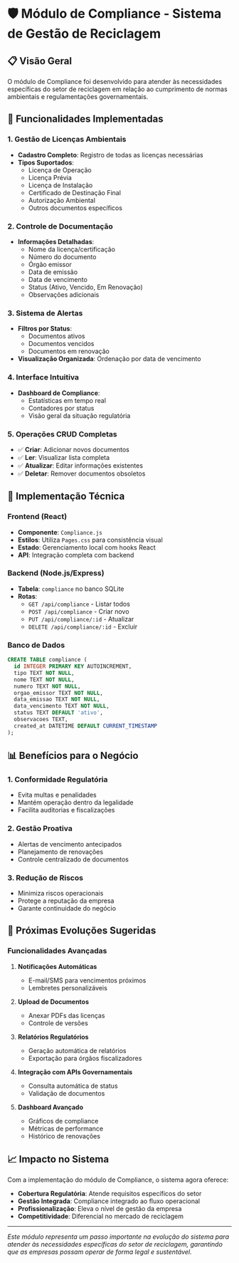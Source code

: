 # 🛡️ Módulo de Compliance - Sistema de Gestão de Reciclagem

## 📋 Visão Geral

O módulo de Compliance foi desenvolvido para atender às necessidades específicas do setor de reciclagem em relação ao cumprimento de normas ambientais e regulamentações governamentais.

## 🎯 Funcionalidades Implementadas

### 1. Gestão de Licenças Ambientais
- **Cadastro Completo**: Registro de todas as licenças necessárias
- **Tipos Suportados**:
  - Licença de Operação
  - Licença Prévia
  - Licença de Instalação
  - Certificado de Destinação Final
  - Autorização Ambiental
  - Outros documentos específicos

### 2. Controle de Documentação
- **Informações Detalhadas**:
  - Nome da licença/certificação
  - Número do documento
  - Órgão emissor
  - Data de emissão
  - Data de vencimento
  - Status (Ativo, Vencido, Em Renovação)
  - Observações adicionais

### 3. Sistema de Alertas
- **Filtros por Status**:
  - Documentos ativos
  - Documentos vencidos
  - Documentos em renovação
- **Visualização Organizada**: Ordenação por data de vencimento

### 4. Interface Intuitiva
- **Dashboard de Compliance**:
  - Estatísticas em tempo real
  - Contadores por status
  - Visão geral da situação regulatória

### 5. Operações CRUD Completas
- ✅ **Criar**: Adicionar novos documentos
- ✅ **Ler**: Visualizar lista completa
- ✅ **Atualizar**: Editar informações existentes
- ✅ **Deletar**: Remover documentos obsoletos

## 🔧 Implementação Técnica

### Frontend (React)
- **Componente**: `Compliance.js`
- **Estilos**: Utiliza `Pages.css` para consistência visual
- **Estado**: Gerenciamento local com hooks React
- **API**: Integração completa com backend

### Backend (Node.js/Express)
- **Tabela**: `compliance` no banco SQLite
- **Rotas**:
  - `GET /api/compliance` - Listar todos
  - `POST /api/compliance` - Criar novo
  - `PUT /api/compliance/:id` - Atualizar
  - `DELETE /api/compliance/:id` - Excluir

### Banco de Dados
```sql
CREATE TABLE compliance (
  id INTEGER PRIMARY KEY AUTOINCREMENT,
  tipo TEXT NOT NULL,
  nome TEXT NOT NULL,
  numero TEXT NOT NULL,
  orgao_emissor TEXT NOT NULL,
  data_emissao TEXT NOT NULL,
  data_vencimento TEXT NOT NULL,
  status TEXT DEFAULT 'ativo',
  observacoes TEXT,
  created_at DATETIME DEFAULT CURRENT_TIMESTAMP
);
```

## 📊 Benefícios para o Negócio

### 1. Conformidade Regulatória
- Evita multas e penalidades
- Mantém operação dentro da legalidade
- Facilita auditorias e fiscalizações

### 2. Gestão Proativa
- Alertas de vencimento antecipados
- Planejamento de renovações
- Controle centralizado de documentos

### 3. Redução de Riscos
- Minimiza riscos operacionais
- Protege a reputação da empresa
- Garante continuidade do negócio

## 🚀 Próximas Evoluções Sugeridas

### Funcionalidades Avançadas
1. **Notificações Automáticas**
   - E-mail/SMS para vencimentos próximos
   - Lembretes personalizáveis

2. **Upload de Documentos**
   - Anexar PDFs das licenças
   - Controle de versões

3. **Relatórios Regulatórios**
   - Geração automática de relatórios
   - Exportação para órgãos fiscalizadores

4. **Integração com APIs Governamentais**
   - Consulta automática de status
   - Validação de documentos

5. **Dashboard Avançado**
   - Gráficos de compliance
   - Métricas de performance
   - Histórico de renovações

## 📈 Impacto no Sistema

Com a implementação do módulo de Compliance, o sistema agora oferece:

- **Cobertura Regulatória**: Atende requisitos específicos do setor
- **Gestão Integrada**: Compliance integrado ao fluxo operacional
- **Profissionalização**: Eleva o nível de gestão da empresa
- **Competitividade**: Diferencial no mercado de reciclagem

---

*Este módulo representa um passo importante na evolução do sistema para atender às necessidades específicas do setor de reciclagem, garantindo que as empresas possam operar de forma legal e sustentável.*